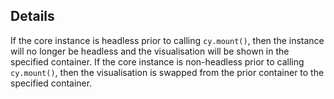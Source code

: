 ## Details

If the core instance is headless prior to calling `cy.mount()`, then the instance will no longer be headless and the visualisation will be shown in the specified container.  If the core instance is non-headless prior to calling `cy.mount()`, then the visualisation is swapped from the prior container to the specified container.